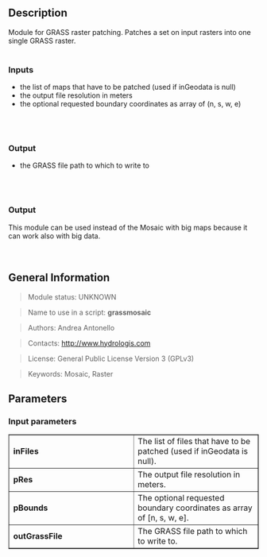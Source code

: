 <h2>Description</h2>

Module for GRASS raster patching. Patches a set on input rasters into one single GRASS raster.
<br>
<br>
<h3>Inputs</h3>
<ul>
<li>the list of maps that have to be patched (used if inGeodata is null)</li>
<li>the output file resolution in meters</li>
<li>the optional requested boundary coordinates as array of (n, s, w, e)</li>
</ul>
<br>
<br>
<h3>Output</h3>
<ul>
<li>the GRASS file path to which to write to</li>
</ul>
<br>
<br>
<h3>Output</h3>
This module can be used instead of the Mosaic with big maps because it can work also with big data.<br>
<br>
<br>
<h2>General Information</h2>

<blockquote>Module status: UNKNOWN</blockquote>

<blockquote>Name to use in a script: <b>grassmosaic</b></blockquote>

<blockquote>Authors: Andrea Antonello</blockquote>

<blockquote>Contacts: <a href='http://www.hydrologis.com'>http://www.hydrologis.com</a></blockquote>

<blockquote>License: General Public License Version 3 (GPLv3)</blockquote>

<blockquote>Keywords: Mosaic, Raster</blockquote>


<h2>Parameters</h2>

<h3>Input parameters</h3>
<table cellpadding='10' width='70%' border='1'>
<tr>
<td width='50%'> <b>inFiles</b> </td><td width='50%'> The list of files that have to be patched (used if inGeodata is null). </td>
</tr>
<tr>
<td width='50%'> <b>pRes</b> </td><td width='50%'> The output file resolution in meters. </td>
</tr>
<tr>
<td width='50%'> <b>pBounds</b> </td><td width='50%'> The optional requested boundary coordinates as array of [n, s, w, e]. </td>
</tr>
<tr>
<td width='50%'> <b>outGrassFile</b> </td><td width='50%'> The GRASS file path to which to write to. </td>
</tr>
</table>

